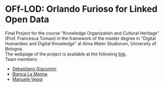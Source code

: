 # OFf-LOD: Orlando Furioso for Linked Open Data

Final Project for the course "Knowledge Organization and Cultural Heritage" (Prof. Francesca Tomasi) in the framework of the master degree in "Digital Humanities and Digital Knowledge" at Alma Mater Studiorum, University of Bologna.<br/>
The webpage of the project is available at the following [link](https://off-lod.github.io/orlando-furioso/).<br/>
Team members:
- [Sebastiano Giacomini](mailto:sebastiano.giacomini@studio.unibo.it)
- [Bianca La Manna](mailto:bianca.lamanna@studio.unibo.it)
- [Manuele Veggi](mailto:manuele.veggi@studio.unibo.it)
